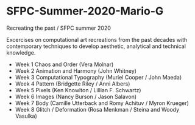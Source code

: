 # SFPC-Summer-2020-Mario-G

Recreating the past / SFPC summer 2020

Excercises on computational art recreations from the past decades with contemporary techniques to develop aesthetic, analytical and technical knowledge.


- Week 1 Chaos and Order (Vera Molnar)
- Week 2 Animation and Harmony (John Whitney)
- Week 3 Computational Typography (Muriel Cooper / John Maeda)
- Week 4 Pattern (Bridgette Riley / Anni Albers)
- Week 5 Pixels (Ken Knowlton / Lillian F. Schwartz)
- Week 6 Images (Nancy Burson / Jason Salavon)
- Week 7 Body (Camille Utterback and Romy Achituv / Myron Krueger)
- Week 8 Glitch / Deformation (Rosa Menkman / Steina and Woody Vasulka)


